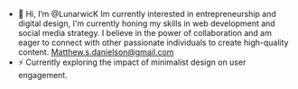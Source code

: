- 👋 Hi, I’m @LunarwicK
Im currently interested in entrepreneurship and digital design, I'm currently honing my skills in web development and social media strategy.
I believe in the power of collaboration and am eager to connect with other passionate individuals to create high-quality content. 
   Matthew.s.danielson@gmail.com
- ⚡ Currently exploring the impact of minimalist design on user engagement.

<!---
Lunarwick/Lunarwick is a ✨ special ✨ repository because its `README.md` (this file) appears on your GitHub profile.
You can click the Preview link to take a look at your changes.
--->
